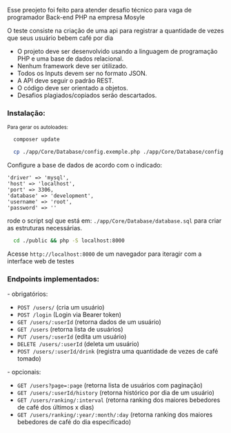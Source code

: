 Esse preojeto foi feito para atender desafio técnico para vaga de programador Back-end PHP na empresa Mosyle

O teste consiste na criação de uma api para registrar a quantidade de vezes que seus usuário bebem café por dia

- O projeto deve ser desenvolvido usando a linguagem de programação PHP e uma base de dados relacional.
- Nenhum framework deve ser útilizado.
- Todos os Inputs devem ser no formato JSON.
- A API deve seguir o padrão REST.
- O código deve ser orientado a objetos.
- Desafios plagiados/copiados serão descartados.

<h3>Instalação:</h3>

<small>Para gerar os autoloades:</small>
```bash
  composer update
```
```bash
  cp ./app/Core/Database/config.exemple.php ./app/Core/Database/config.php 
```
Configure a base de dados de acordo com o indicado:

    'driver' => 'mysql',
    'host' => 'localhost',
    'port' => 3306,
    'database' => 'development',
    'username' => 'root',
    'password' => ''

rode o script sql que está em: `./app/Core/Database/database.sql` 
para criar as estruturas necessárias.

```bash
  cd ./public && php -S localhost:8000 
```

Acesse `http://localhost:8000` de um navegador para iteragir com a interface web de testes

<h3>Endpoints implementados:</h3>
<p> - obrigatórios:</p>

- `POST /users/` (cria um usuário)
- `POST /login` (Login via Bearer token)
- `GET /users/:userId` (retorna dados de um usuário)
- `GET /users` (retorna lista de usuários)
- `PUT /users/:userId` (edita um usuário)
- `DELETE /users/:userId` (deleta um usuário)
- `POST /users/:userId/drink` (registra uma quantidade de vezes de café tomado)

<p> - opcionais:</p>

- `GET /users?page=:page` (retorna lista de usuários com paginação)
- `GET /users/:userId/history` (retorna histórico por dia de um usuário)
- `GET /users/ranking/:interval` (retorna ranking dos maiores bebedores de café dos últimos x dias)
- `GET /users/ranking/:year/:month/:day` (retorna ranking dos maiores bebedores de café do dia especificado)

